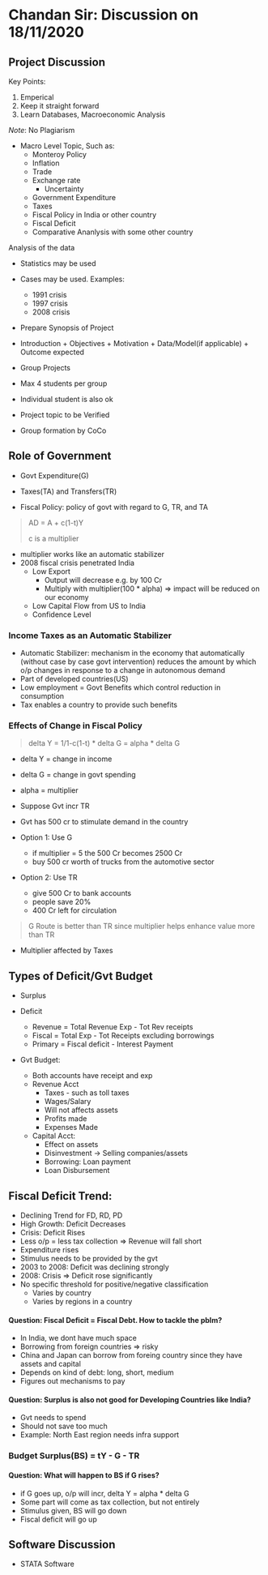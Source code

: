 # Chandan Sir: Discussion on 18/11/2020

## Project Discussion
Key Points:
1. Emperical
2. Keep it straight forward
3. Learn Databases, Macroeconomic Analysis

*Note*: No Plagiarism

- Macro Level Topic, Such as:
	- Monteroy Policy
	- Inflation
	- Trade
	- Exchange rate
		- Uncertainty
	- Government Expenditure
	- Taxes
	- Fiscal Policy in India or other country
	- Fiscal Deficit
	- Comparative Ananlysis with some other country

Analysis of the data
- Statistics may be used
- Cases may be used. Examples:
	- 1991 crisis
	- 1997 crisis
	- 2008 crisis

- Prepare Synopsis of Project
- Introduction + Objectives + Motivation + Data/Model(if applicable) + Outcome expected

- Group Projects
 - Max 4 students per group
 - Individual student is also ok
 - Project topic to be Verified
 - Group formation by CoCo

## Role of Government
- Govt Expenditure(G)
- Taxes(TA) and Transfers(TR)

- Fiscal Policy: policy of govt with regard to G, TR, and TA
> AD = A + c(1-t)Y
>
> c is a multiplier

- multiplier works like an automatic stabilizer
- 2008 fiscal crisis penetrated India
	- Low Export
		- Output will decrease e.g. by 100 Cr
		- Multiply with multiplier(100 * alpha) => impact will be reduced on our economy
	- Low Capital Flow from US to India
	- Confidence Level

### Income Taxes as an Automatic Stabilizer
- Automatic Stabilizer: mechanism in the economy that automatically (without case by case govt intervention) reduces the amount by which o/p changes in response to a change in autonomous demand
- Part of developed countries(US)
- Low employment = Govt Benefits which control reduction in consumption
- Tax enables a country to provide such benefits

### Effects of Change in Fiscal Policy
> delta Y = 1/1-c(1-t) * delta G = alpha * delta G
- delta Y = change in income
- delta G = change in govt spending
- alpha = multiplier

- Suppose Gvt incr TR
- Gvt has 500 cr to stimulate demand in the country
- Option 1: Use G
	- if multiplier = 5 the 500 Cr becomes 2500 Cr
	- buy 500 cr worth of trucks from the automotive sector
- Option 2: Use TR
	- give 500 Cr to bank accounts
	- people save 20%
	- 400 Cr left for circulation

> G Route is better than TR since multiplier helps enhance value more than TR

- Multiplier affected by Taxes

## Types of Deficit/Gvt Budget
- Surplus
- Deficit
	- Revenue = Total Revenue Exp - Tot Rev receipts
	- Fiscal = Total Exp - Tot Receipts excluding borrowings
	- Primary = Fiscal deficit - Interest Payment

- Gvt Budget:
	- Both accounts have receipt and exp
	- Revenue Acct
		- Taxes - such as toll taxes
		- Wages/Salary
		- Will not affects assets
		- Profits made
		- Expenses Made
	- Capital Acct:
		- Effect on assets
		- Disinvestment -> Selling companies/assets
		- Borrowing: Loan payment
		- Loan Disbursement

## Fiscal Deficit Trend:
- Declining Trend for FD, RD, PD
- High Growth: Deficit Decreases
- Crisis: Deficit Rises
- Less o/p = less tax collection => Revenue will fall short
- Expenditure rises
- Stimulus needs to be provided by the gvt
- 2003 to 2008: Deficit was declining strongly
- 2008: Crisis => Deficit rose significantly
- No specific threshold for positive/negative classification
	- Varies by country
	- Varies by regions in a country

#### Question: Fiscal Deficit = Fiscal Debt. How to tackle the pblm?
- In India, we dont have much space
- Borrowing from foreign countries => risky
- China and Japan can borrow from foreing country since they have assets and capital
- Depends on kind of debt: long, short, medium
- Figures out mechanisms to pay

#### Question: Surplus is also not good for Developing Countries like India?
- Gvt needs to spend
- Should not save too much
- Example: North East region needs infra support

### Budget Surplus(BS) = tY - G - TR

#### Question: What will happen to BS if G rises?
- if G goes up, o/p will incr, delta Y = alpha * delta G
- Some part will come as tax collection, but not entirely
- Stimulus given, BS will go down
- Fiscal deficit will go up

## Software Discussion
- STATA Software